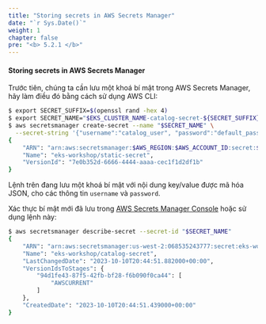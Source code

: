 ```yaml
---
title: "Storing secrets in AWS Secrets Manager"
date: "`r Sys.Date()`"
weight: 1
chapter: false
pre: "<b> 5.2.1 </b>"
---
```


####  Storing secrets in AWS Secrets Manager


Trước tiên, chúng ta cần lưu một khoá bí mật trong AWS Secrets Manager, hãy làm điều đó bằng cách sử dụng AWS CLI:

```bash
$ export SECRET_SUFFIX=$(openssl rand -hex 4)
$ export SECRET_NAME="$EKS_CLUSTER_NAME-catalog-secret-${SECRET_SUFFIX}"
$ aws secretsmanager create-secret --name "$SECRET_NAME" \
  --secret-string '{"username":"catalog_user", "password":"default_password"}' --region $AWS_REGION
{
    "ARN": "arn:aws:secretsmanager:$AWS_REGION:$AWS_ACCOUNT_ID:secret:$EKS_CLUSTER_NAME/catalog-secret-ABCdef",
    "Name": "eks-workshop/static-secret",
    "VersionId": "7e0b352d-6666-4444-aaaa-cec1f1d2df1b"
}
```

Lệnh trên đang lưu một khoá bí mật với nội dung key/value được mã hóa JSON, cho các thông tin `username` và `password`.

Xác thực bí mật mới đã lưu trong [AWS Secrets Manager Console](https://console.aws.amazon.com/secretsmanager/listsecrets) hoặc sử dụng lệnh này:

```bash
$ aws secretsmanager describe-secret --secret-id "$SECRET_NAME"
{
    "ARN": "arn:aws:secretsmanager:us-west-2:068535243777:secret:eks-workshop/catalog-secret-WDD8yS",
    "Name": "eks-workshop/catalog-secret",
    "LastChangedDate": "2023-10-10T20:44:51.882000+00:00",
    "VersionIdsToStages": {
        "94d1fe43-87f5-42fb-bf28-f6b090f0ca44": [
            "AWSCURRENT"
        ]
    },
    "CreatedDate": "2023-10-10T20:44:51.439000+00:00"
}
```